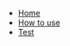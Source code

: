 <!-- homepage.md is defined as the first page in index.html  --> 

* [Home](/)
* [How to use](howto.md)
* [Test](test.md)
